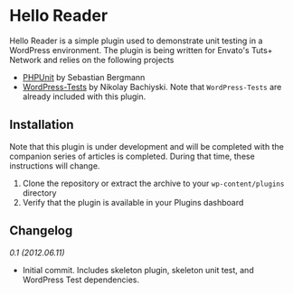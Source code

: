 # Hello Reader

Hello Reader is a simple plugin used to demonstrate unit testing in a WordPress environment. The plugin is being written for Envato's Tuts+ Network and relies on the following projects

* [PHPUnit](https://github.com/sebastianbergmann/phpunit) by Sebastian Bergmann
* [WordPress-Tests](https://github.com/nb/wordpress-tests) by Nikolay Bachiyski. Note that `WordPress-Tests` are already included with this plugin.


## Installation

Note that this plugin is under development and will be completed with the companion series of articles is completed. During that time, these instructions will change.

1. Clone the repository or extract the archive to your `wp-content/plugins` directory
1. Verify that the plugin is available in your Plugins dashboard

## Changelog

_0.1 (2012.06.11)_

* Initial commit. Includes skeleton plugin, skeleton unit test, and WordPress Test dependencies.
